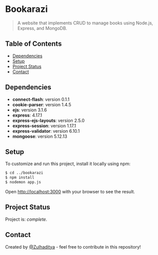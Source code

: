# Bookarazi

>A website that implements CRUD to manage books using Node.js, Express, and MongoDB.

## Table of Contents

- [Dependencies](#dependencies)
- [Setup](#setup)
- [Project Status](#project-status)
- [Contact](#contact)

## Dependencies

- **connect-flash**:  version 0.1.1
- **cookie-parser**: version 1.4.5
- **ejs**: version 3.1.6
- **express**: 4.17.1
- **express-ejs-layouts**: version 2.5.0
- **express-session**: version 1.17.1
- **express-validator**: version 6.10.1
- **mongoose**: version 5.12.13

## Setup

To customize and run this project, install it locally using npm:

```bash
$ cd ../bookarazi
$ npm install
$ nodemon app.js
```

Open [http://localhost:3000](http://localhost:3000) with your browser to see the result.

## Project Status

Project is: _complete._ <!-- / _complete_ / _no longer being worked on_. reason ? -->

## Contact

Created by [@Zulhaditya](https://itsmyportofolio.netlify.app/) - feel free to contribute in this repository!
